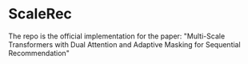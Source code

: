 # ScaleRec
The repo is the official implementation for the paper: "Multi-Scale Transformers with Dual Attention and Adaptive Masking for Sequential Recommendation"
